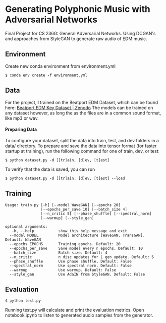 # Generating Polyphonic Music with Adversarial Networks
Final Project for CS 236G: General Adversarial Networks. Using DCGAN's and approaches from StyleGAN to generate raw audio of EDM music. 

## Environment

Create new conda environment from environment.yml
```
$ conda env create -f environment.yml
```

## Data
For the project, I trained on the Beatport EDM Dataset, which can be found here: [Beatport EDM Key Dataset | Zenodo](https://zenodo.org/record/1101082#.Yg7VIojMJEZ)
The models can be trained on any dataset however, as long the as the files are in a common sound format, like mp3 or wav. 
#### Preparing Data
To configure your dataset, split the data into train, test, and dev folders in a data/ directory.
To prepare and save the data into tensor format (for faster startup at training), run the following command for one of train, dev, or test:
```
$ python dataset.py -d [[tr]ain, [d]ev, [t]est]
```
To verify that the data is saved, you can run
```
$ python dataset.py -d [[tr]ain, [d]ev, [t]est] --load
```

## Training
```
Usage: train.py [-h] [--model WaveGAN] [--epochs 20]
                [--epochs_per_save 10] [--batch_size 4]
                [--n_critic 5] [--phase_shuffle] [--spectral_norm]
                [--warmup] [--style_gan]

optional arguments:
   -h, --help           show this help message and exit
  --model MODEL         Model architecture [WaveGAN, TransGAN]. Default: WaveGAN
  --epochs EPOCHS       Training epochs. Default: 20
  --epochs_per_save     Save model every n epochs. Default: 10
  --batch_size          Batch size. Default: 4
  --n_critic            n disc updates for 1 gen update. Default: 5
  --phase_shuffle       Use phase shuffle. Default: False
  --spectral_norm       Use spectral norm. Default: False
  --warmup              Use warmup. Default: False
  --style_gan           Use AdaIN from StyleGAN. Default: False
```


## Evaluation
```
$ python test.py
```
Running test.py will calculate and print the evaluation metrics. Open notebook.ipynb to listen to generated audio samples from the generator. 
